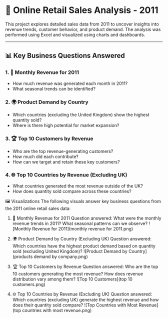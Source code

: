 # 🛒 Online Retail Sales Analysis - 2011

This project explores detailed sales data from 2011 to uncover insights into revenue trends, customer behavior, and product demand. The analysis was performed using Excel and visualized using charts and dashboards.

---

## 📊 Key Business Questions Answered

### 1. 📆 Monthly Revenue for 2011
- How much revenue was generated each month in 2011?
- What seasonal trends can be identified?

### 2. 🌍 Product Demand by Country
- Which countries (excluding the United Kingdom) show the highest quantity sold?
- Where is there high potential for market expansion?

### 3. 🏆 Top 10 Customers by Revenue
- Who are the top revenue-generating customers?
- How much did each contribute?
- How can we target and retain these key customers?

### 4. 🌐 Top 10 Countries by Revenue (Excluding UK)
- What countries generated the most revenue outside of the UK?
- How does quantity sold compare across these countries?

🖼️ Visualizations
The following visuals answer key business questions from the 2011 online retail sales data:

1. 📆 Monthly Revenue for 2011
Question answered:
What were the monthly revenue trends in 2011? What seasonal patterns can we observe?
![Monthly Revenue for 2011](monthly revenue for 2011.png)

2. 🌍 Product Demand by Country (Excluding UK)
Question answered:
Which countries have the highest product demand based on quantity sold (excluding United Kingdom)?
![Product Demand by Country](products demand by company.png)

3. 🏆 Top 10 Customers by Revenue
Question answered:
Who are the top 10 customers generating the most revenue? How does revenue distribution vary among them?
![Top 10 Customers](top 10 customers.png)

4. 🌐 Top 10 Countries by Revenue (Excluding UK)
Question answered:
Which countries (excluding UK) generate the highest revenue and how does their quantity sold compare?
![Top Countries with Most Revenue](top countries with most revenue.png)
